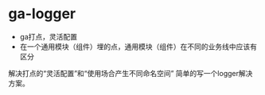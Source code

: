 # ga-logger

 - ga打点，灵活配置
 - 在一个通用模块（组件）埋的点，通用模块（组件）在不同的业务线中应该有区分


解决打点的“灵活配置”和“使用场合产生不同命名空间” 简单的写一个logger解决方案。
